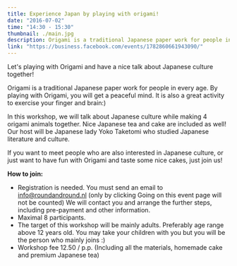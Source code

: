 ```yaml
---
title: Experience Japan by playing with origami!
date: "2016-07-02"
time: "14:30 - 15:30"
thumbnail: ./main.jpg
description: Origami is a traditional Japanese paper work for people in every age. By playing with Origami, you will get a peaceful mind. It is also a great activity to exercise your finger and brain:)
link: "https://business.facebook.com/events/1782860661943090/"
---
```


Let's playing with Origami and have a nice talk about Japanese culture together!

Origami is a traditional Japanese paper work for people in every age. By playing with Origami, you will get a peaceful mind. It is also a great activity to exercise your finger and brain:)

In this workshop, we will talk about Japanese culture while making 4 origami animals together. Nice Japanese tea and cake are included as well! Our host will be Japanese lady Yoko Taketomi who studied Japanese literature and culture.

If you want to meet people who are also interested in Japanese culture, or just want to have fun with Origami and taste some nice cakes, just join us!

**How to join:**
- Registration is needed. You must send an email to info@roundandround.nl (only by clicking Going on this event page will not be counted) We will contact you and arrange the further steps, including pre-payment and other information.
- Maximal 8 participants.
- The target of this workshop will be mainly adults. Preferably age range above 12 years old. You may take your children with you but you will be the person who mainly joins :)
- Workshop fee 12.50 / p.p. (Including all the materials, homemade cake and premium Japanese tea)
